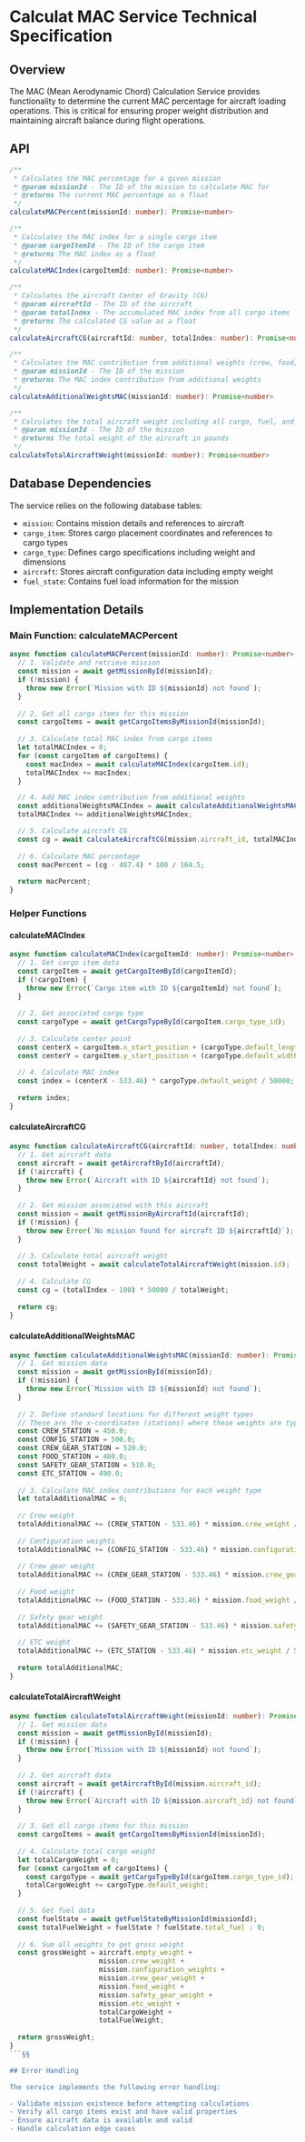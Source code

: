 # Calculat MAC Service Technical Specification

## Overview
The MAC (Mean Aerodynamic Chord) Calculation Service provides functionality to determine the current MAC percentage for aircraft loading operations. This is critical for ensuring proper weight distribution and maintaining aircraft balance during flight operations.

## API

```typescript
/**
 * Calculates the MAC percentage for a given mission
 * @param missionId - The ID of the mission to calculate MAC for
 * @returns The current MAC percentage as a float
 */
calculateMACPercent(missionId: number): Promise<number>

/**
 * Calculates the MAC index for a single cargo item
 * @param cargoItemId - The ID of the cargo item
 * @returns The MAC index as a float
 */
calculateMACIndex(cargoItemId: number): Promise<number>

/**
 * Calculates the aircraft Center of Gravity (CG)
 * @param aircraftId - The ID of the aircraft
 * @param totalIndex - The accumulated MAC index from all cargo items
 * @returns The calculated CG value as a float
 */
calculateAircraftCG(aircraftId: number, totalIndex: number): Promise<number>

/**
 * Calculates the MAC contribution from additional weights (crew, food, etc.)
 * @param missionId - The ID of the mission
 * @returns The MAC index contribution from additional weights
 */
calculateAdditionalWeightsMAC(missionId: number): Promise<number>

/**
 * Calculates the total aircraft weight including all cargo, fuel, and additional weights
 * @param missionId - The ID of the mission
 * @returns The total weight of the aircraft in pounds
 */
calculateTotalAircraftWeight(missionId: number): Promise<number>
```

## Database Dependencies

The service relies on the following database tables:
- `mission`: Contains mission details and references to aircraft
- `cargo_item`: Stores cargo placement coordinates and references to cargo types
- `cargo_type`: Defines cargo specifications including weight and dimensions
- `aircraft`: Stores aircraft configuration data including empty weight
- `fuel_state`: Contains fuel load information for the mission

## Implementation Details

### Main Function: calculateMACPercent

```typescript
async function calculateMACPercent(missionId: number): Promise<number> {
  // 1. Validate and retrieve mission
  const mission = await getMissionById(missionId);
  if (!mission) {
    throw new Error(`Mission with ID ${missionId} not found`);
  }
  
  // 2. Get all cargo items for this mission
  const cargoItems = await getCargoItemsByMissionId(missionId);
  
  // 3. Calculate total MAC index from cargo items
  let totalMACIndex = 0;
  for (const cargoItem of cargoItems) {
    const macIndex = await calculateMACIndex(cargoItem.id);
    totalMACIndex += macIndex;
  }

  // 4. Add MAC index contribution from additional weights
  const additionalWeightsMACIndex = await calculateAdditionalWeightsMAC(missionId);
  totalMACIndex += additionalWeightsMACIndex;

  // 5. Calculate aircraft CG
  const cg = await calculateAircraftCG(mission.aircraft_id, totalMACIndex);
  
  // 6. Calculate MAC percentage
  const macPercent = (cg - 487.4) * 100 / 164.5;
  
  return macPercent;
}
```

### Helper Functions

#### calculateMACIndex

```typescript
async function calculateMACIndex(cargoItemId: number): Promise<number> {
  // 1. Get cargo item data
  const cargoItem = await getCargoItemById(cargoItemId);
  if (!cargoItem) {
    throw new Error(`Cargo item with ID ${cargoItemId} not found`);
  }
  
  // 2. Get associated cargo type
  const cargoType = await getCargoTypeById(cargoItem.cargo_type_id);
  
  // 3. Calculate center point
  const centerX = cargoItem.x_start_position + (cargoType.default_length / 2);
  const centerY = cargoItem.y_start_position + (cargoType.default_width / 2);
  
  // 4. Calculate MAC index
  const index = (centerX - 533.46) * cargoType.default_weight / 50000;
  
  return index;
}
```

#### calculateAircraftCG

```typescript
async function calculateAircraftCG(aircraftId: number, totalIndex: number): Promise<number> {
  // 1. Get aircraft data
  const aircraft = await getAircraftById(aircraftId);
  if (!aircraft) {
    throw new Error(`Aircraft with ID ${aircraftId} not found`);
  }
  
  // 2. Get mission associated with this aircraft
  const mission = await getMissionByAircraftId(aircraftId);
  if (!mission) {
    throw new Error(`No mission found for aircraft ID ${aircraftId}`);
  }
  
  // 3. Calculate total aircraft weight
  const totalWeight = await calculateTotalAircraftWeight(mission.id);
  
  // 4. Calculate CG
  const cg = (totalIndex - 100) * 50000 / totalWeight;
  
  return cg;
}
```

#### calculateAdditionalWeightsMAC

```typescript
async function calculateAdditionalWeightsMAC(missionId: number): Promise<number> {
  // 1. Get mission data
  const mission = await getMissionById(missionId);
  if (!mission) {
    throw new Error(`Mission with ID ${missionId} not found`);
  }
  
  // 2. Define standard locations for different weight types
  // These are the x-coordinates (stations) where these weights are typically located
  const CREW_STATION = 450.0;
  const CONFIG_STATION = 500.0;
  const CREW_GEAR_STATION = 520.0;
  const FOOD_STATION = 480.0;
  const SAFETY_GEAR_STATION = 510.0;
  const ETC_STATION = 490.0;
  
  // 3. Calculate MAC index contributions for each weight type
  let totalAdditionalMAC = 0;
  
  // Crew weight
  totalAdditionalMAC += (CREW_STATION - 533.46) * mission.crew_weight / 50000;
  
  // Configuration weights
  totalAdditionalMAC += (CONFIG_STATION - 533.46) * mission.configuration_weights / 50000;
  
  // Crew gear weight
  totalAdditionalMAC += (CREW_GEAR_STATION - 533.46) * mission.crew_gear_weight / 50000;
  
  // Food weight
  totalAdditionalMAC += (FOOD_STATION - 533.46) * mission.food_weight / 50000;
  
  // Safety gear weight
  totalAdditionalMAC += (SAFETY_GEAR_STATION - 533.46) * mission.safety_gear_weight / 50000;
  
  // ETC weight
  totalAdditionalMAC += (ETC_STATION - 533.46) * mission.etc_weight / 50000;
  
  return totalAdditionalMAC;
}
```

#### calculateTotalAircraftWeight

```typescript
async function calculateTotalAircraftWeight(missionId: number): Promise<number> {
  // 1. Get mission data
  const mission = await getMissionById(missionId);
  if (!mission) {
    throw new Error(`Mission with ID ${missionId} not found`);
  }
  
  // 2. Get aircraft data
  const aircraft = await getAircraftById(mission.aircraft_id);
  if (!aircraft) {
    throw new Error(`Aircraft with ID ${mission.aircraft_id} not found`);
  }
  
  // 3. Get all cargo items for this mission
  const cargoItems = await getCargoItemsByMissionId(missionId);
  
  // 4. Calculate total cargo weight
  let totalCargoWeight = 0;
  for (const cargoItem of cargoItems) {
    const cargoType = await getCargoTypeById(cargoItem.cargo_type_id);
    totalCargoWeight += cargoType.default_weight;
  }
  
  // 5. Get fuel data
  const fuelState = await getFuelStateByMissionId(missionId);
  const totalFuelWeight = fuelState ? fuelState.total_fuel : 0;
  
  // 6. Sum all weights to get gross weight
  const grossWeight = aircraft.empty_weight + 
                      mission.crew_weight + 
                      mission.configuration_weights + 
                      mission.crew_gear_weight + 
                      mission.food_weight + 
                      mission.safety_gear_weight + 
                      mission.etc_weight +
                      totalCargoWeight +
                      totalFuelWeight;
  
  return grossWeight;
}
```§§

## Error Handling

The service implements the following error handling:

- Validate mission existence before attempting calculations
- Verify all cargo items exist and have valid properties
- Ensure aircraft data is available and valid
- Handle calculation edge cases